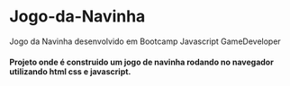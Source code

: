 # Jogo-da-Navinha
Jogo da Navinha desenvolvido em Bootcamp Javascript GameDeveloper

#### Projeto onde é construido um jogo de navinha rodando no navegador utilizando html css e javascript.
